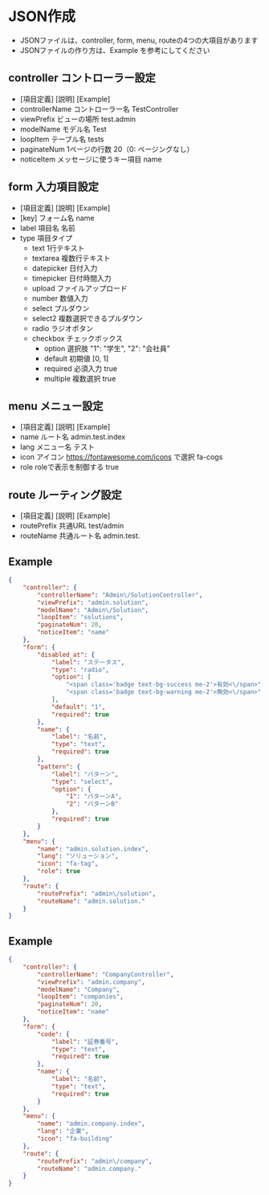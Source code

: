 # JSON作成
- JSONファイルは、controller, form, menu, routeの4つの大項目があります
- JSONファイルの作り方は、Example を参考にしてください

## controller	コントローラー設定
- [項目定義]	[説明]	[Example]
- controllerName	コントローラー名	TestController
- viewPrefix	ビューの場所	test.admin
- modelName	モデル名	Test
- loopItem	テーブル名	tests
- paginateNum	1ページの行数	20（0: ページングなし）
- noticeItem	メッセージに使うキー項目	name

## form	入力項目設定
- [項目定義]	[説明]	[Example]
- [key]	フォーム名	name
- label	項目名	名前
- type	項目タイプ
  - text	1行テキスト
  - textarea	複数行テキスト
  - datepicker	日付入力
  - timepicker	日付時間入力
  - upload	ファイルアップロード
  - number	数値入力
  - select	プルダウン
  - select2	複数選択できるプルダウン
  - radio	ラジオボタン
  - checkbox	チェックボックス
    - option	選択肢	"1": "学生", "2": "会社員"
    - default	初期値	[0, 1]
    - required	必須入力	true
    - multiple	複数選択	true

## menu	メニュー設定
- [項目定義]	[説明]	[Example]
- name	ルート名	admin.test.index
- lang	メニュー名	テスト
- icon	アイコン https://fontawesome.com/icons で選択	fa-cogs
- role	roleで表示を制御する	true

## route	ルーティング設定
- [項目定義]	[説明]	[Example]
- routePrefix	共通URL	test\/admin
- routeName	共通ルート名	admin.test.

## Example
```json
{
    "controller": {
        "controllerName": "Admin\/SolutionController",
        "viewPrefix": "admin.solution",
        "modelName": "Admin\/Solution",
        "loopItem": "solutions",
        "paginateNum": 20,
        "noticeItem": "name"
    },
    "form": {
        "disabled_at": {
            "label": "ステータス",
            "type": "radio",
            "option": [
                "<span class='badge text-bg-success me-2'>有効<\/span>",
                "<span class='badge text-bg-warning me-2'>無効<\/span>"
            ],
            "default": "1",
            "required": true
        },
        "name": {
            "label": "名前",
            "type": "text",
            "required": true
        },
        "pattern": {
            "label": "パターン",
            "type": "select",
            "option": {
                "1": "パターンA",
                "2": "パターンB"
            },
            "required": true
        }
    },
    "menu": {
        "name": "admin.solution.index",
        "lang": "ソリューション",
        "icon": "fa-tag",
        "role": true
    },
    "route": {
        "routePrefix": "admin\/solution",
        "routeName": "admin.solution."
    }
}
```

## Example
```json
{
    "controller": {
        "controllerName": "CompanyController",
        "viewPrefix": "admin.company",
        "modelName": "Company",
        "loopItem": "companies",
        "paginateNum": 20,
        "noticeItem": "name"
    },
    "form": {
        "code": {
            "label": "証券番号",
            "type": "text",
            "required": true
        },
        "name": {
            "label": "名前",
            "type": "text",
            "required": true
        }
    },
    "menu": {
        "name": "admin.company.index",
        "lang": "企業",
        "icon": "fa-building"
    },
    "route": {
        "routePrefix": "admin\/company",
        "routeName": "admin.company."
    }
}
```